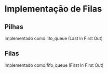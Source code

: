 # Implementação de Filas

## Pilhas
Implementado como lifo_queue (Last In First Out)

## Filas
Implementado como fifo_queue (First In First Out)